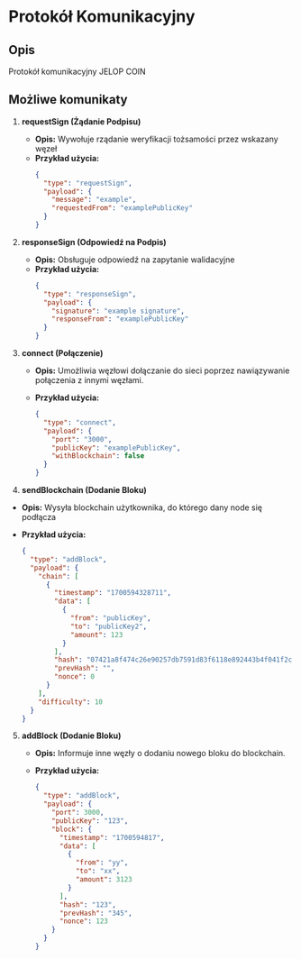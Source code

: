 # Protokół Komunikacyjny

## Opis

Protokół komunikacyjny JELOP COIN

## Możliwe komunikaty

1. **requestSign (Żądanie Podpisu)**

   - **Opis:** Wywołuje rządanie weryfikacji tożsamości przez wskazany węzeł
   - **Przykład użycia:**
     ```json
     {
       "type": "requestSign",
       "payload": {
         "message": "example",
         "requestedFrom": "examplePublicKey"
       }
     }
     ```

2. **responseSign (Odpowiedź na Podpis)**

   - **Opis:** Obsługuje odpowiedź na zapytanie walidacyjne
   - **Przykład użycia:**
     ```json
     {
       "type": "responseSign",
       "payload": {
         "signature": "example signature",
         "responseFrom": "examplePublicKey"
       }
     }
     ```

3. **connect (Połączenie)**

   - **Opis:** Umożliwia węzłowi dołączanie do sieci poprzez nawiązywanie
     połączenia z innymi węzłami.
   - **Przykład użycia:**

     ```json
     {
       "type": "connect",
       "payload": {
         "port": "3000",
         "publicKey": "examplePublicKey",
         "withBlockchain": false
       }
     }
     ```

4. **sendBlockchain (Dodanie Bloku)**

- **Opis:** Wysyła blockchain użytkownika, do którego dany node się podłącza
- **Przykład użycia:**

  ```json
  {
    "type": "addBlock",
    "payload": {
      "chain": [
        {
          "timestamp": "1700594328711",
          "data": [
            {
              "from": "publicKey",
              "to": "publicKey2",
              "amount": 123
            }
          ],
          "hash": "07421a8f474c26e90257db7591d83f6118e892443b4f041f2ccedf962931f2a3",
          "prevHash": "",
          "nonce": 0
        }
      ],
      "difficulty": 10
    }
  }
  ```

5. **addBlock (Dodanie Bloku)**

   - **Opis:** Informuje inne węzły o dodaniu nowego bloku do blockchain.
   - **Przykład użycia:**

     ```json
     {
       "type": "addBlock",
       "payload": {
         "port": 3000,
         "publicKey": "123",
         "block": {
           "timestamp": "1700594817",
           "data": [
             {
               "from": "yy",
               "to": "xx",
               "amount": 3123
             }
           ],
           "hash": "123",
           "prevHash": "345",
           "nonce": 123
         }
       }
     }
     ```
